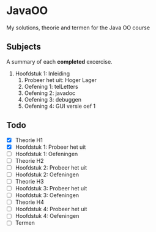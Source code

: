 # JavaOO
My solutions, theorie and termen for the Java OO course

## Subjects
A summary of each **completed** excercise.
1. Hoofdstuk 1: Inleiding
	1. Probeer het uit: Hoger Lager
	2. Oefening 1: telLetters
	3. Oefening 2: javadoc
	4. Oefening 3: debuggen
	5. Oefening 4: GUI versie oef 1

## Todo
- [x] Theorie H1
- [x] Hoofdstuk 1: Probeer het uit
- [ ] Hoofdstuk 1: Oefeningen
- [ ] Theorie H2
- [ ] Hoofdstuk 2: Probeer het uit
- [ ] Hoofdstuk 2: Oefeningen
- [ ] Theorie H3
- [ ] Hoofdstuk 3: Probeer het uit
- [ ] Hoofdstuk 3: Oefeningen
- [ ] Theorie H4
- [ ] Hoofdstuk 4: Probeer het uit
- [ ] Hoofdstuk 4: Oefeningen
- [ ] Termen